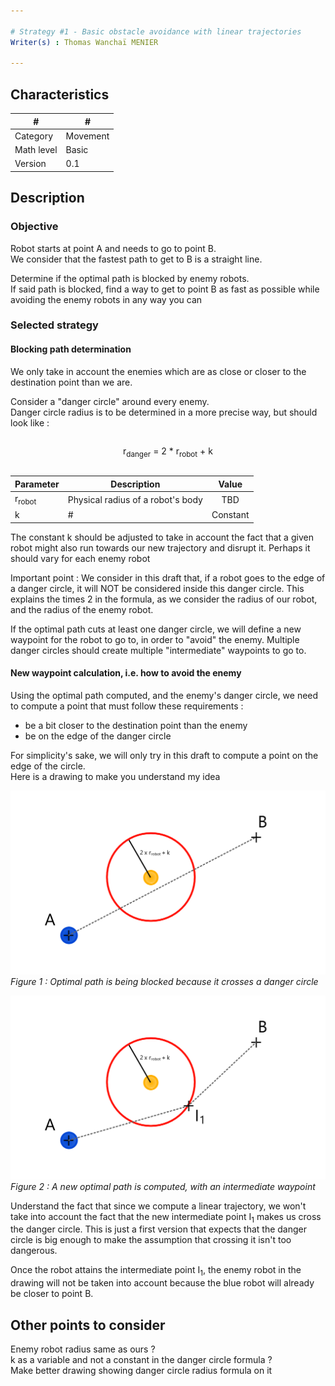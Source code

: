 ```yaml
---

# Strategy #1 - Basic obstacle avoidance with linear trajectories
Writer(s) : Thomas Wanchaï MENIER

---
```

## Characteristics

| #          | #        |
|------------|----------|
| Category   | Movement |
| Math level | Basic    |
| Version    | 0.1      |

## Description

### Objective
Robot starts at point A and needs to go to point B.  
We consider that the fastest path to get to B is a straight line.

Determine if the optimal path is blocked by enemy robots.  
If said path is blocked, find a way to get to point B as fast as possible while avoiding 
the enemy robots in any way you can

### Selected strategy

#### Blocking path determination

We only take in account the enemies which are as close or closer to the destination point than we are. 

Consider a "danger circle" around every enemy.  
Danger circle radius is to be determined in a more precise way, but should look like :  

<div style="display: flex; justify-content: center;">
  <p>r<sub>danger</sub> = 2 * r<sub>robot</sub> + k</p>
</div>

| Parameter         | Description                       | Value                |
|-------------------|-----------------------------------|----------------------|
| r<sub>robot</sub> | Physical radius of a robot's body | <center>TBD</center> |
| k                 | #                                 | Constant             |

The constant k should be adjusted to take in account the fact that a given robot might also run towards our new trajectory and disrupt it.
Perhaps it should vary for each enemy robot

Important point : We consider in this draft that, if a robot goes to the edge of a danger circle, it will NOT 
be considered inside this danger circle. This explains the times 2 in the formula, as we consider the radius of our robot,
and the radius of the enemy robot.

If the optimal path cuts at least one danger circle, we will define a new waypoint for the robot to go to, in order to "avoid"
the enemy. Multiple danger circles should create multiple "intermediate" waypoints to go to.

#### New waypoint calculation, i.e. how to avoid the enemy
Using the optimal path computed, and the enemy's danger circle,
we need to compute a point that must follow these requirements :
* be a bit closer to the destination point than the enemy
* be on the edge of the danger circle

For simplicity's sake, we will only try in this draft to compute a point on the edge of the circle.  
Here is a drawing to make you understand my idea

![Optimal path being blocked](optimal_path_in_danger_circle.png)
*Figure 1 : Optimal path is being blocked because it crosses a danger circle*

![New optimal path computed](optimal_path_corrected.png)
*Figure 2 : A new optimal path is computed, with an intermediate waypoint*  

Understand the fact that since we compute a linear trajectory, we won't take into account the fact that the new
intermediate point I<sub>1</sub> makes us cross the danger circle. This is just a first version that expects 
that the danger circle is big enough to make the assumption that crossing it isn't too dangerous.  

Once the robot attains the intermediate point I<sub>1</sub>, the enemy robot in the drawing will not be taken into account
because the blue robot will already be closer to point B.

## Other points to consider
Enemy robot radius same as ours ?  
k as a variable and not a constant in the danger circle formula ?  
Make better drawing showing danger circle radius formula on it